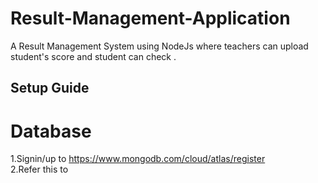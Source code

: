 # Result-Management-Application
A Result Management System using NodeJs where teachers can upload student's score and student can check .

## Setup Guide 

# Database 
1.Signin/up to https://www.mongodb.com/cloud/atlas/register <br />
2.Refer this to 
